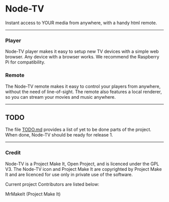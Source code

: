 # Node-TV

Instant access to YOUR media from anywhere, with a handy html remote.

---

### Player
Node-TV player makes it easy to setup new TV devices with a simple web browser.  Any device with a browser works.  We recommend the Raspberry Pi for compatibility.

### Remote
The Node-TV remote makes it easy to control your players from anywhere, without the need of line-of-sight.  The remote also features a local renderer, so you can stream your movies and music anywhere.

---

## TODO
The file [TODO.md](./TODO.md) provides a list of yet to be done parts of the project.  When done, Node-TV should be ready for release 1.

---

### Credit

Node-TV is a Project Make It, Open Project, and is licenced under the GPL V3.  The Node-TV icon and Project Make It are copyrighted by Project Make It and are licenced for use only in private use of the software.

Current project Contributors are listed below:

MrMakeIt (Project Make It)
